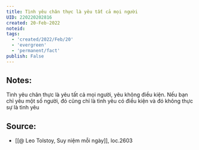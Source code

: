 ```yaml
---
title: Tình yêu chân thực là yêu tất cả mọi người
UID: 220220202816
created: 20-Feb-2022
noteid:
tags:
  - 'created/2022/Feb/20'
  - 'evergreen'
  - 'permanent/fact'
publish: False
---
```

## Notes:
Tình yêu chân thực là yêu tất cả mọi người, yêu không điều kiện. Nếu bạn chỉ yêu một số người, đó cũng chỉ là tình yêu có điều kiện và đó không thực sự là tình yêu

## Source:
- [[@ Leo Tolstoy, Suy niệm mỗi ngày]], loc.2603



